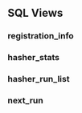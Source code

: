 


## SQL Views

### registration_info


### hasher_stats

### hasher_run_list

### next_run
<!--stackedit_data:
eyJoaXN0b3J5IjpbLTEwMjkwMjM2MiwxMjcwNDk0MTUxXX0=
-->